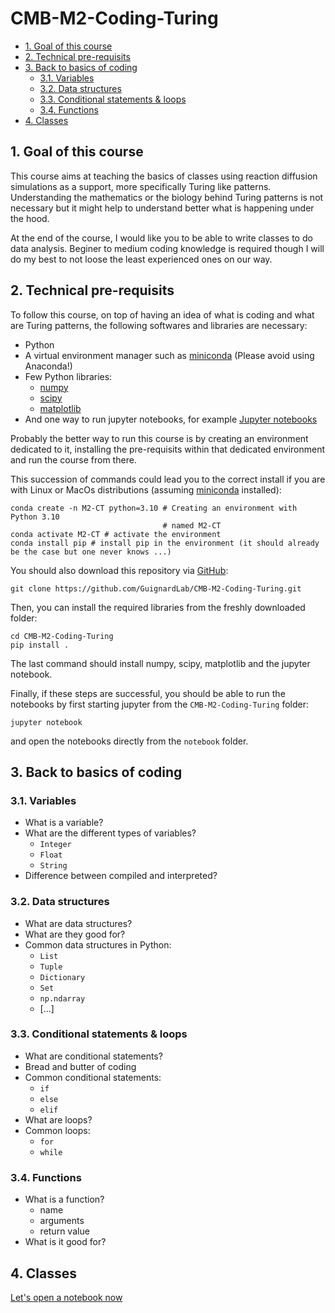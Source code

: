 # CMB-M2-Coding-Turing <!-- omit in toc -->

- [1. Goal of this course](#1-goal-of-this-course)
- [2. Technical pre-requisits](#2-technical-pre-requisits)
- [3. Back to basics of coding](#3-back-to-basics-of-coding)
  - [3.1. Variables](#31-variables)
  - [3.2. Data structures](#32-data-structures)
  - [3.3. Conditional statements \& loops](#33-conditional-statements--loops)
  - [3.4. Functions](#34-functions)
- [4. Classes](#4-classes)

## 1. Goal of this course

This course aims at teaching the basics of classes using reaction diffusion simulations as a support, more specifically Turing like patterns. Understanding the mathematics or the biology behind Turing patterns is not necessary but it might help to understand better what is happening under the hood.

At the end of the course, I would like you to be able to write classes to do data analysis. Beginer to medium coding knowledge is required though I will do my best to not loose the least experienced ones on our way.

## 2. Technical pre-requisits

To follow this course, on top of having an idea of what is coding and what are Turing patterns, the following softwares and libraries are necessary:

- Python
- A virtual environment manager such as [miniconda](https://docs.conda.io/projects/miniconda/en/latest/index.html) (Please avoid using Anaconda!)
- Few Python libraries:
  - [numpy](https://www.numpy.org)
  - [scipy](https://www.scipy.org)
  - [matplotlib](https://www.matplotlib.org)
- And one way to run jupyter notebooks, for example [Jupyter notebooks](https://jupyter.org/)

Probably the better way to run this course is by creating an environment dedicated to it, installing the pre-requisits within that dedicated environment and run the course from there.

This succession of commands could lead you to the correct install if you are with Linux or MacOs distributions (assuming [miniconda](https://docs.conda.io/projects/miniconda/en/latest/index.html) installed):

```shell
conda create -n M2-CT python=3.10 # Creating an environment with Python 3.10
                                  # named M2-CT
conda activate M2-CT # activate the environment
conda install pip # install pip in the environment (it should already be the case but one never knows ...)
```

You should also download this repository via [GitHub](https://github.com/GuignardLab/CMB-M2-Coding-Turing):

```shell
git clone https://github.com/GuignardLab/CMB-M2-Coding-Turing.git
```

Then, you can install the required libraries from the freshly downloaded folder:

```shell
cd CMB-M2-Coding-Turing
pip install .
```

The last command should install numpy, scipy, matplotlib and the jupyter notebook.

Finally, if these steps are successful, you should be able to run the notebooks by first starting jupyter from the `CMB-M2-Coding-Turing` folder:

```shell
jupyter notebook
```

and open the notebooks directly from the `notebook` folder.

## 3. Back to basics of coding

### 3.1. Variables

- What is a variable?
- What are the different types of variables?
  - `Integer`
  - `Float`
  - `String`
- Difference between compiled and interpreted?

### 3.2. Data structures

- What are data structures?
- What are they good for?
- Common data structures in Python:
  - `List`
  - `Tuple`
  - `Dictionary`
  - `Set`
  - `np.ndarray`
  - [...]

### 3.3. Conditional statements & loops

- What are conditional statements?
- Bread and butter of coding
- Common conditional statements:
  - `if`
  - `else`
  - `elif`
- What are loops?
- Common loops:
  - `for`
  - `while`

### 3.4. Functions

- What is a function?
  - name
  - arguments
  - return value
- What is it good for?

## 4. Classes

[Let's open a notebook now](notebooks/1.Classes.ipynb)
